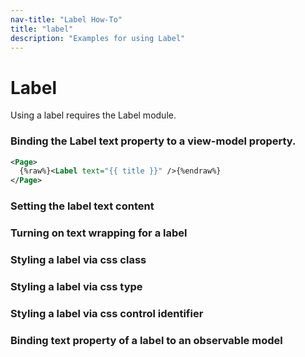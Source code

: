 ```yaml
---
nav-title: "Label How-To"
title: "label"
description: "Examples for using Label"
---
```

# Label
Using a label requires the Label module.
<snippet id='label-require'/>

### Binding the Label text property to a view-model property.
``` XML
<Page>
  {%raw%}<Label text="{{ title }}" />{%endraw%}
</Page>
```
### Setting the  label text content
<snippet id='label-settext'/>

### Turning on text wrapping for a label
<snippet id='label-textwrap'/>

### Styling a label via css class
<snippet id='label-cssclass'/>

### Styling a label via css type
<snippet id='label-cssclass-type'/>

### Styling a label via css control identifier
<snippet id='label-css-identifier'/>

### Binding text property of a label to an observable model
<snippet id='label-observable'/>

